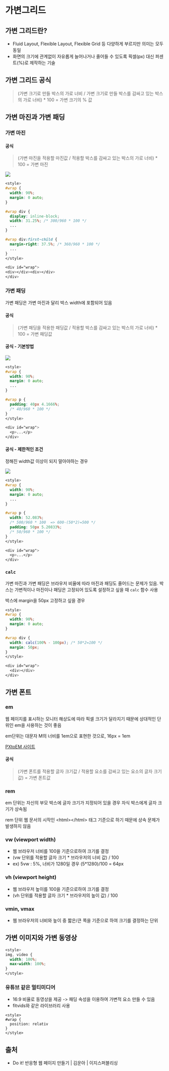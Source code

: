 # 가변그리드

## 가변 그리드란?

* Fluid Layout, Flexible Layout, Flexible Grid 등 다양하게 부르지만 의미는 모두 동일
* 화면의 크기에 관계없이 자유롭게 늘어나거나 줄어들 수 있도록 픽셀(px) 대신 퍼센트(%)로 제작하는 기술

## 가변 그리드 공식

> (가변 크기로 만들 박스의 가로 너비 / 가변 크기로 만들 박스를 감싸고 있는 박스의 가로 너비) \* 100 = 가변 크기의 % 값

## 가변 마진과 가변 패딩

### 가변 마진

#### 공식

> (가변 마진을 적용할 마진값 / 적용할 박스를 감싸고 있는 박스의 가로 너비) \* 100 = 가변 마진

![](<../../.gitbook/assets/image (31).png>)

```css
<style>
#wrap {
  width: 90%;
  margin: 0 auto;
}

#wrap div {
  display: inline-block;
  width: 31.25%; /* 300/960 * 100 */
  ...
}

#wrap div:first-child {
  margin-right: 37.5%; /* 360/960 * 100 */
  ...
}
</style>

<div id="wrap">
<div></div><div></div>
</div>
```

### 가변 패딩

가변 패딩은 가변 마진과 달리 박스 width에 포함되어 있음

#### 공식

> (가변 패딩을 적용한 패딩값 / 적용할 박스를 감싸고 있는 박스의 가로 너비) \* 100 = 가변 패딩값

#### 공식 - 기본방법

![](<../../.gitbook/assets/image (32).png>)

```css
<style>
#wrap {
  width: 90%;
  margin: 0 auto;
  ...
}

#wrap p {
  padding: 40px 4.1666%;
  /* 40/960 * 100 */
}
</style>

<div id="wrap">
  <p>...</p>
</div>
```

#### 공식 - 제한적인 조건

정해진 width값 이상이 되지 말아야하는 경우

![](<../../.gitbook/assets/image (33).png>)

```css
<style>
#wrap {
  width: 90%;
  margin: 0 auto;
  ...
}

#wrap p {
  width: 52.083%;
  /* 500/960 * 100  => 600-(50*2)=500 */
  padding: 50px 5.20833%;
  /* 50/960 * 100 */
}
</style>

<div id="wrap">
  <p>...</p>
</div>
```

### `calc`

가변 마진과 가변 패딩은 브라우저 비율에 따라 마진과 패딩도 줄어드는 문제가 있음. 박스는 가변적이나 마진이나 패딩은 고정되어 있도록 설정하고 싶을 때 `calc` 함수 사용

박스에 margin을 50px 고정하고 싶을 경우

```css
<style>
#wrap {
  width: 90%;
  margin: 0 auto;
}

#wrap div {
  width: calc(100% - 100px); /* 50*2=100 */
  margin: 50px;
}
</style>

<div id="wrap">
  <div></div>
</div>
```

## 가변 폰트

### em

웹 페이지를 표시하는 모니터 해상도에 따라 픽셀 크기가 달라지기 때문에 상대적인 단위인 em을 사용하는 것이 좋음

em단위는 대문자 M의 너비를 1em으로 표현한 것으로, 16px = 1em

[PXtoEM 사이트](http://pxtoem.com)

#### 공식

> (가변 폰트를 적용할 글자 크기값 / 적용할 요소를 감싸고 있는 요소의 글자 크기값) = 가변 폰트값

### rem

em 단위는 자신의 부모 박스에 글자 크기가 지정되어 있을 경우 자식 박스에게 글자 크기가 상속됨

rem 단위 웹 문서의 시작인 \<html>\</html> 태그 기준으로 하기 때문에 상속 문제가 발생하지 않음

### vw (viewport width)

* 웹 브라우저 너비를 100을 기준으로하여 크기를 결정
* (vw 단위를 적용할 글자 크기 \* 브라우저의 너비 값) / 100
* ex) 5vw : 5%, 너비가 1280일 경우 (5\*1280)/100 = 64px

### vh (viewport height)

* 웹 브라우저 높이를 100을 기준으로하여 크기를 결정
* (vh 단위를 적용할 글자 크기 \* 브라우저의 높이 값) / 100

### vmin, vmax

* 웹 브라우저의 너비와 높이 중 짧은/큰 쪽을 기준으로 하여 크기를 결정하는 단위

## 가변 이미지와 가변 동영상

```css
<style>
img, video {
  width: 100%;
  max-width: 100%;
}
</style>
```

### 유튜브 같은 멀티미디어

* 16:9 비율로 동영상을 제공 -> 패딩 속성을 이용하여 가변적 요소 만들 수 있음
* fitvids와 같은 라이브러리 사용

```
<style>
#wrap {
  position: relativ  
}
</style>
```

## 출처

* Do it! 반응형 웹 페이지 만들기 | 김운아 | 이지스퍼블리싱
